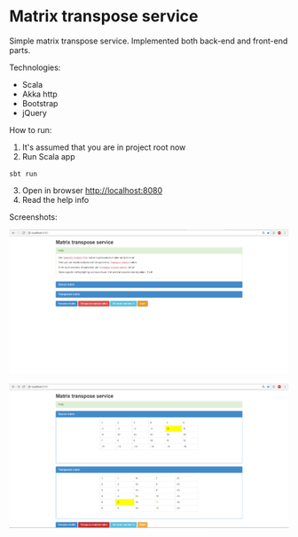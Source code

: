 # Matrix transpose service

Simple matrix transpose service. Implemented both back-end and front-end parts.

Technologies:
* Scala
* Akka http
* Bootstrap
* jQuery

How to run:

1. It's assumed that you are in project root now
2. Run Scala app
```shell
sbt run
```
3. Open in browser [http://localhost:8080](http://localhost:8080)
4. Read the help info

Screenshots:

![Welcome screen](sreens/Screenshot_11.png)

![Matrix view + highlighting](sreens/Screenshot_12.png)
